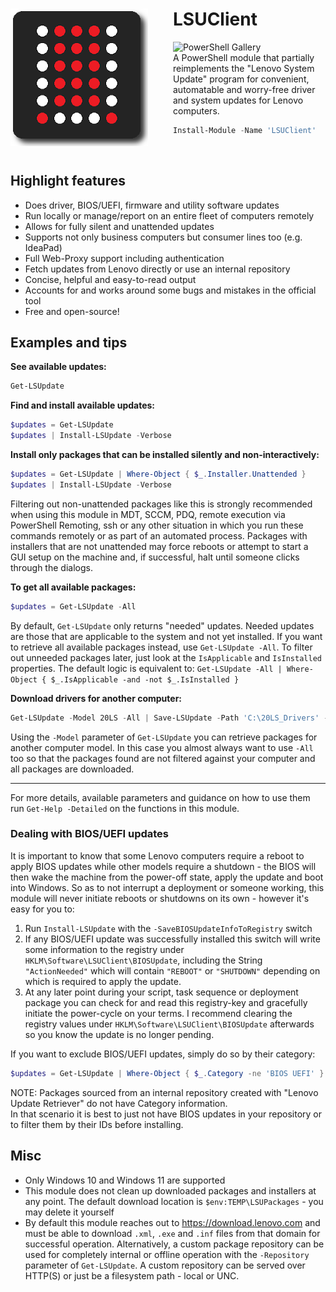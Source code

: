 <div>
<img align="left" src="logo_220px.png" alt="LSUClient PowerShell Module PNG Logo" style="padding-right: 40px"/>

# LSUClient

![PowerShell Gallery](https://img.shields.io/powershellgallery/dt/LSUClient?label=PowerShell%20Gallery&logo=Powershell&logoColor=FFFFFF&style=flat)  
A PowerShell module that partially reimplements the "Lenovo System Update" program for convenient,
automatable and worry-free driver and system updates for Lenovo computers.

```powershell
Install-Module -Name 'LSUClient'
```
</div>

<br>

## Highlight features

- Does driver, BIOS/UEFI, firmware and utility software updates
- Run locally or manage/report on an entire fleet of computers remotely
- Allows for fully silent and unattended updates
- Supports not only business computers but consumer lines too (e.g. IdeaPad)
- Full Web-Proxy support including authentication
- Fetch updates from Lenovo directly or use an internal repository
- Concise, helpful and easy-to-read output
- Accounts for and works around some bugs and mistakes in the official tool
- Free and open-source!

## Examples and tips

<b>See available updates:</b>
```powershell
Get-LSUpdate
```

<b>Find and install available updates:</b>
```powershell
$updates = Get-LSUpdate
$updates | Install-LSUpdate -Verbose
```

<b>Install only packages that can be installed silently and non-interactively:</b>
```powershell
$updates = Get-LSUpdate | Where-Object { $_.Installer.Unattended }
$updates | Install-LSUpdate -Verbose
```

Filtering out non-unattended packages like this is strongly recommended when using this module in MDT, SCCM, PDQ,
remote execution via PowerShell Remoting, ssh or any other situation in which you run these commands remotely
or as part of an automated process. Packages with installers that are not unattended may force reboots or
attempt to start a GUI setup on the machine and, if successful, halt until someone clicks through the dialogs.

<b>To get all available packages:</b>
```powershell
$updates = Get-LSUpdate -All
```
By default, `Get-LSUpdate` only returns "needed" updates. Needed updates are those that are applicable to
the system and not yet installed. If you want to retrieve all available packages instead, use `Get-LSUpdate -All`.
To filter out unneeded packages later, just look at the `IsApplicable` and `IsInstalled` properties.
The default logic is equivalent to:
`Get-LSUpdate -All | Where-Object { $_.IsApplicable -and -not $_.IsInstalled }`

<b>Download drivers for another computer:</b>
```powershell
Get-LSUpdate -Model 20LS -All | Save-LSUpdate -Path 'C:\20LS_Drivers' -ShowProgress
```
Using the `-Model` parameter of `Get-LSUpdate` you can retrieve packages for another computer model.
In this case you almost always want to use `-All` too so that the packages found are not filtered against your computer and all packages are downloaded.

---
For more details, available parameters and guidance on how to use them run `Get-Help -Detailed` on the functions in this module.

### Dealing with BIOS/UEFI updates

It is important to know that some Lenovo computers require a reboot to apply BIOS updates while other models require a shutdown - the BIOS will then wake the machine from the power-off state, apply the update and boot into Windows.
So as to not interrupt a deployment or someone working, this module will never initiate reboots or shutdowns on its own - however it's easy for you to:

1. Run `Install-LSUpdate` with the `-SaveBIOSUpdateInfoToRegistry` switch
2. If any BIOS/UEFI update was successfully installed this switch will write some information to the registry under `HKLM\Software\LSUClient\BIOSUpdate`,
including the String `"ActionNeeded"` which will contain `"REBOOT"` or `"SHUTDOWN"` depending on which is required to apply the update.
3. At any later point during your script, task sequence or deployment package you can check for and read this registry-key and gracefully initiate the power-cycle
on your terms. I recommend clearing the registry values under `HKLM\Software\LSUClient\BIOSUpdate` afterwards so you know the update is no longer pending.

If you want to exclude BIOS/UEFI updates, simply do so by their category:
```powershell
$updates = Get-LSUpdate | Where-Object { $_.Category -ne 'BIOS UEFI' }
```
NOTE: Packages sourced from an internal repository created with "Lenovo Update Retriever" do not have Category information.  
In that scenario it is best to just not have BIOS updates in your repository or to filter them by their IDs before installing.

## Misc

- Only Windows 10 and Windows 11 are supported
- This module does not clean up downloaded packages and installers at any point. The default download location is `$env:TEMP\LSUPackages` - you may delete it yourself
- By default this module reaches out to https://download.lenovo.com and must be able to download `.xml`, `.exe` and `.inf` files from that domain for successful operation. Alternatively, a custom package repository can be used for completely internal or offline operation with the `-Repository` parameter of `Get-LSUpdate`. A custom repository can be served over HTTP(S) or just be a filesystem path - local or UNC.

